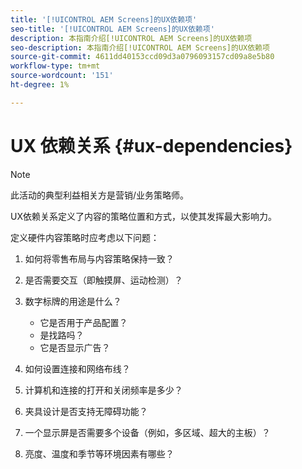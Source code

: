 ```yaml
---
title: '[!UICONTROL AEM Screens]的UX依赖项'
seo-title: '[!UICONTROL AEM Screens]的UX依赖项'
description: 本指南介绍[!UICONTROL AEM Screens]的UX依赖项
seo-description: 本指南介绍[!UICONTROL AEM Screens]的UX依赖项
source-git-commit: 4611dd40153ccd09d3a0796093157cd09a8e5b80
workflow-type: tm+mt
source-wordcount: '151'
ht-degree: 1%

---
```



# UX 依赖关系 {#ux-dependencies}

>[!NOTE]
>
>此活动的典型利益相关方是营销/业务策略师。

UX依赖关系定义了内容的策略位置和方式，以使其发挥最大影响力。

定义硬件内容策略时应考虑以下问题：

1. 如何将零售布局与内容策略保持一致？

1. 是否需要交互（即触摸屏、运动检测）？

1. 数字标牌的用途是什么？

   * 它是否用于产品配置？
   * 是找路吗？
   * 它是否显示广告？

1. 如何设置连接和网络布线？

1. 计算机和连接的打开和关闭频率是多少？

1. 夹具设计是否支持无障碍功能？

1. 一个显示屏是否需要多个设备（例如，多区域、超大的主板）？

1. 亮度、温度和季节等环境因素有哪些？


